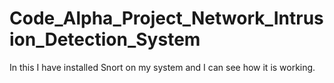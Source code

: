 # Code_Alpha_Project_Network_Intrusion_Detection_System
In this I have installed Snort on my system and I can see how it is working.
